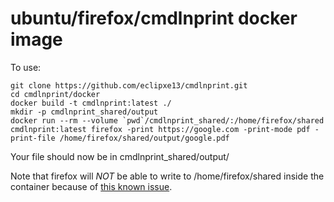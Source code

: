 # ubuntu/firefox/cmdlnprint docker image

To use:

```
git clone https://github.com/eclipxe13/cmdlnprint.git
cd cmdlnprint/docker
docker build -t cmdlnprint:latest ./
mkdir -p cmdlnprint_shared/output
docker run --rm --volume `pwd`/cmdlnprint_shared/:/home/firefox/shared cmdlnprint:latest firefox -print https://google.com -print-mode pdf -print-file /home/firefox/shared/output/google.pdf
```

Your file should now be in cmdlnprint_shared/output/

Note that firefox will *NOT* be able to write to /home/firefox/shared inside the container because of [this known issue](https://github.com/docker/docker/issues/3124).

